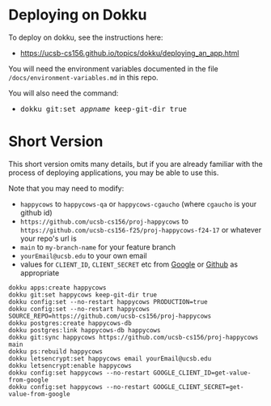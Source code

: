 
# Deploying on Dokku

To deploy on dokku, see the instructions here:

* <https://ucsb-cs156.github.io/topics/dokku/deploying_an_app.html>

You will need the environment variables documented in the file `/docs/environment-variables.md` in this repo.

You will also need the command:

* <tt>dokku git:set <i>appname</i> keep-git-dir true</tt>

# Short Version

This short version omits many details, but if you are already familiar with the process of deploying applications, you may be able to use this.

Note that you may need to modify:
* `happycows` to `happycows-qa` or `happycows-cgaucho` (where `cgaucho` is your github id)
* `https://github.com/ucsb-cs156/proj-happycows` to `https://github.com/ucsb-cs156-f25/proj-happycows-f24-17` or whatever your repo's url is
* `main` to `my-branch-name` for your feature branch
* `yourEmail@ucsb.edu` to your own email
* values for `CLIENT_ID`, `CLIENT_SECRET` etc from [Google](https://github.com/ucsb-cs156/proj-happycows/blob/main/docs/oauth.md) or [Github](https://github.com/ucsb-cs156/proj-happycows/blob/main/docs/github-app-setup-dokku.md) as appropriate

```
dokku apps:create happycows
dokku git:set happycows keep-git-dir true
dokku config:set --no-restart happycows PRODUCTION=true
dokku config:set --no-restart happycows SOURCE_REPO=https://github.com/ucsb-cs156/proj-happycows
dokku postgres:create happycows-db
dokku postgres:link happycows-db happycows
dokku git:sync happycows https://github.com/ucsb-cs156/proj-happycows main
dokku ps:rebuild happycows
dokku letsencrypt:set happycows email yourEmail@ucsb.edu
dokku letsencrypt:enable happycows
dokku config:set happycows --no-restart GOOGLE_CLIENT_ID=get-value-from-google
dokku config:set happycows --no-restart GOOGLE_CLIENT_SECRET=get-value-from-google
```

